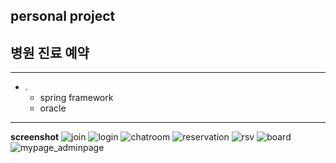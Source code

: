 
## personal project

## 병원 진료 예약
___ 

* .
  - spring framework 
  - oracle

___ 
**screenshot**
![join](https://user-images.githubusercontent.com/69742347/112605255-74a36c00-8e5a-11eb-903c-2d4e24d9179b.png)
![login](https://user-images.githubusercontent.com/69742347/112605257-753c0280-8e5a-11eb-8e4a-2f0c4a2e77b7.png)
![chatroom](https://user-images.githubusercontent.com/69742347/112605252-73723f00-8e5a-11eb-97f6-2187f118a24d.png)
![reservation](https://user-images.githubusercontent.com/69742347/112605267-7705c600-8e5a-11eb-8b7c-82c36f7c27e8.png)
![rsv](https://user-images.githubusercontent.com/69742347/112605259-753c0280-8e5a-11eb-9ee6-d4dc17e67493.png)
![board](https://user-images.githubusercontent.com/69742347/112605264-766d2f80-8e5a-11eb-8154-4f6e5de55639.png)
![mypage_adminpage](https://user-images.githubusercontent.com/69742347/112605266-766d2f80-8e5a-11eb-9528-e8e642ed8b35.png)


